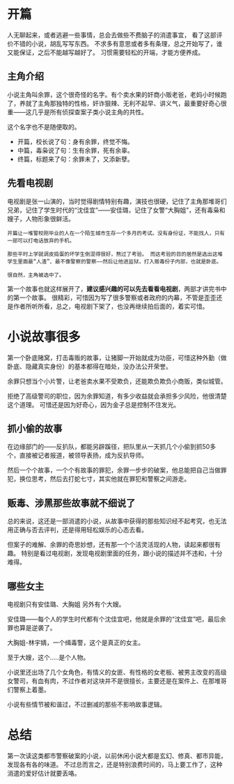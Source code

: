 
# 开篇
人无聊起来，或者逃避一些事情，总会去做些不费脑子的消遣事宜， 看了这部评价不错的小说，胡乱写写东西。 不求多有意思或者多有条理，总之开始写了，谁又能保证，之后不能越写越好了。 习惯需要轻松的开端，才能方便养成。

## 主角介绍
小说主角叫余罪，这个很奇怪的名字。有个卖水果的奸商小贩老爸，老妈小时候跑了，养就了主角那独特的性格，奸诈狠辣、无利不起早、讲义气，最重要好奇心很重——这几乎是所有侦探查案子类小说主角的共性。

这个名字也不是随便取的。
- 开篇，校长说了句：身有余罪，终觉不悔。
- 中篇，毒枭说了句：生有余罪，死有余辜。
- 终篇，标题来了句：余罪未了，又添新孽。

## 先看电视剧    
电视剧是张一山演的，当时觉得剧情特别有趣，演技也很硬，记住了主角那堆哥们兄弟，记住了学生时代的“沈佳宜”——安佳璐，记住了女警“大胸姐”，还有毒枭和嫂子，人物形象很鲜活。
    
    开篇让一堆警校刚毕业的人在一个陌生城市生存一个多月的考试。没有身份证，不能找人，只有一部可以打电话放弃的手机。

    那些平时上学就调皮捣蛋的坏学生倒混得很好，熬过了考验。 而这考验的目的居然是选出这堆学生里面最“人渣”、最不像警察的警察——然后让他进监狱，打入贩毒份子内部，也就是卧底。

    很自然，主角被选中了。 

第一个故事也就这样展开了，**建议感兴趣的可以先去看看电视剧**，两部才讲完书中的第一个故事。 很精彩，可惜因为写了很多警察或者政府的内幕，不管是歪歪还是作者所听所看，总之，电视剧下架了，也没再继续拍后面的，着实可惜。

# 小说故事很多

 第一个卧底赌窝，打击毒贩的故事，让猪脚一开始就成为功臣，可惜这种外勤（做卧底、隐藏真实身份）的基本都得在暗处，没办法公开荣誉。

 余罪只想当个小片警，让老爸卖水果不受欺负，还能欺负欺负小商贩，类似城管。

 拒绝了高级警司的职位，因为余罪知道，有多少收益就会承担多少风险，他很清楚这个道理。 可惜还是因为好奇心，因为金子总是控制不住发光。
 
 ## 抓小偷的故事
 在边缘部门的——反扒队，都能另辟蹊径，把队里从一天抓几个小偷到抓50多个，直接被记者报道，被领导表扬，成为反扒导师。 

 然后一个个故事，一个个有故事的罪犯，余罪一步步的破案，他总能把自己当做罪犯，换位思考，然后去打蛇七寸，其实他就在罪犯和警察之间游走。

 ## 贩毒、涉黑那些故事就不细说了
   总的来说，这还是一部消遣的小说，从故事中获得的那些知识经不起考究，也无法用正确与否去评判，还是得用轻松娱乐的心态去看。

   但案子的难解、余罪的奇思妙想，还有那一个个活灵活现的人物，读起来都很有趣。 特别是看过电视剧，发现电视剧里面的任务，跟小说的描述并不违和，十分难得。

## 哪些女主

  电视剧只有安佳璐、大胸姐 另外有个大嫂。  
  
  安佳璐——每个人的学生时代都有个沈佳宜吧，他就是余罪的“沈佳宜”吧，最后余罪也算是逆袭了。 
  
  大胸姐-林宇婧，一个缉毒警，这个是真正的女主。

  至于大嫂，这个.....是个人物。

  小说里还出场了几个女角色，有情义的女匪、有性格的女老板、被男主改变的高级女警司，有血有肉，不过作者对这块并不是很擅长，主要还是在案件上、在那堆哥们警察上着墨。

  小说有些情节被和谐过，不过删减的那些不影响故事逻辑。


# 总结
第一次读这类都市警察破案的小说，以前休闲小说大都是玄幻、修真、都市异能，发现各有各的味道。 不过总而言之，还是特别浪费时间的，马上要工作了，这种消遣的爱好估计就要丢咯。 

